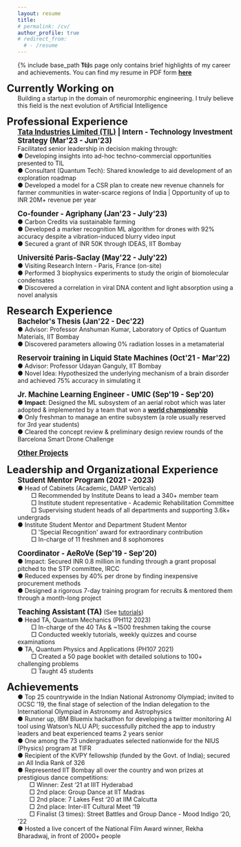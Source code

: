 ```yaml
---
layout: resume
title:
# permalink: /cv/
author_profile: true
# redirect_from:
  # - /resume
---
```

<!-- Change to be made: Write everything in detail here. Make the concise one on PDF -->
{% include base_path %}
<span style = "margin-left: -25px;">This page only contains brief highlights of my career and achievements. You can find my resume in PDF form [**here**](/files/Mithil-Vakde-Resume.pdf)</span>  

**<span style = "font-size:1.7em; margin-left: -25px;">Currently Working on</span>**  
Building a startup in the domain of neuromorphic engineering. I truly believe this field is the next evolution of Artificial Intelligence

**<span style = "font-size:1.7em; margin-left: -25px;">Professional Experience</span>**  
**<span style = "font-size:1.2em;">[Tata Industries Limited (TIL)](https://tataindustries.com/) | Intern - Technology Investment Strategy (Mar'23 - Jun'23)</span>**  
Facilitated senior leadership in decision making through:  
● Developing insights into ad-hoc techno-commercial opportunities presented to TIL  
● Consultant (Quantum Tech): Shared knowledge to aid development of an exploration roadmap  
● Developed a model for a CSR plan to create new revenue channels for farmer communities in water-scarce regions of India | Opportunity of up to INR 20M+ revenue per year  

**<span style = "font-size:1.2em;">Co-founder - Agriphany (Jan'23 - July'23)</span>**  
● Carbon Credits via sustainable farming  
● Developed a marker recognition ML algorithm for drones with 92% accuracy despite a vibration-induced blurry video input  
● Secured a grant of INR 50K through IDEAS, IIT Bombay  

**<span style = "font-size:1.2em;">Université Paris-Saclay (May'22 - July'22)</span>**  
● Visiting Research Intern - Paris, France (on-site)  
● Performed 3 biophysics experiments to study the origin of biomolecular condensates  
●	Discovered a correlation in viral DNA content and light absorption using a novel analysis

**<span style = "font-size:1.7em; margin-left: -25px;">Research Experience</span>**  
**<span style = "font-size:1.2em;">Bachelor's Thesis (Jan'22 - Dec'22)</span>**  
● Advisor: Professor Anshuman Kumar, Laboratory of Optics of Quantum Materials, IIT Bombay  
● Discovered parameters allowing 0% radiation losses in a metamaterial

**<span style = "font-size:1.2em;">Reservoir training in Liquid State Machines (Oct'21 - Mar'22)</span>**  
● Advisor: Professor Udayan Ganguly, IIT Bombay  
● Novel Idea: Hypothesized the underlying mechanism of a brain disorder and achieved 75% accuracy in simulating it

**<span style = "font-size:1.2em;">Jr. Machine Learning Engineer - UMIC (Sep'19 - Sep'20)</span>**  
● **Impact**: Designed the ML subsystem of an aerial robot which was later adopted & implemented by a team that won a [**world championship**](http://www.aerialroboticscompetition.org/simulation_challenge.php)  
● Only freshman to manage an entire subsystem (a role usually reserved for 3rd year students)  
●	Cleared the concept review & preliminary design review rounds of the Barcelona Smart Drone Challenge  

**<span style = "font-size:1.2em;">[Other Projects](/other-projects)</span>**

<!-- Skills
======
General Programming - Python, MATLAB
Machine learning - TensorFlow, Keras
Other - LTspice, Arduino IDE, AutoCAD, SOLIDWORKS -->

<!-- Teaching
======
  <ul>{% for post in site.teaching %}
    {% include archive-single-cv.html %}
  {% endfor %}</ul> -->

**<span style = "font-size:1.7em; margin-left: -25px;">Leadership and Organizational Experience</span>**  
**<span style = "font-size:1.2em;">Student Mentor Program (2021 - 2023)</span>**  
● Head of Cabinets (Academic, DAMP Verticals)  
&nbsp; &nbsp; &nbsp; &nbsp; □ Recommended by Institute Deans to lead a 340+ member team  
&nbsp; &nbsp; &nbsp; &nbsp; □ Institute student representative - Academic Rehabilitation Committee  
&nbsp; &nbsp; &nbsp; &nbsp; □ Supervising student heads of all departments and supporting 3.6k+ undergrads  
● Institute Student Mentor and Department Student Mentor  
&nbsp; &nbsp; &nbsp; &nbsp; □ 'Special Recognition' award for extraordinary contribution  
&nbsp; &nbsp; &nbsp; &nbsp; □ In-charge of 11 freshmen and 8 sophomores  

**<span style = "font-size:1.2em;">Coordinator - AeRoVe (Sep'19 - Sep'20)</span>**  
● Impact: Secured INR 0.8 million in funding through a grant proposal pitched to the STP committee, IRCC  
●	Reduced expenses by 40% per drone by finding inexpensive procurement methods  
● Designed a rigorous 7-day training program for recruits & mentored them through a month-long project  

**<span style = "font-size:1.2em;">Teaching Assistant (TA)</span>** (See [tutorials](/tutorials))  
● Head TA, Quantum Mechanics (PH112 2023)  
&nbsp; &nbsp; &nbsp; &nbsp; □ In-charge of the 40 TAs & ~1500 freshmen taking the course   
&nbsp; &nbsp; &nbsp; &nbsp; □ Conducted weekly tutorials, weekly quizzes and course examinations  
● TA, Quantum Physics and Applications (PH107 2021)  
&nbsp; &nbsp; &nbsp; &nbsp; □ Created a 50 page booklet with detailed solutions to 100+ challenging problems  
&nbsp; &nbsp; &nbsp; &nbsp; □ Taught 45 students
  
**<span style = "font-size:1.7em; margin-left: -25px;">Achievements</span>**  
●	Top 25 countrywide in the Indian National Astronomy Olympiad; invited to OCSC ’19, the final stage of selection of the Indian delegation to the International Olympiad in Astronomy and Astrophysics  
●	Runner up, IBM Bluemix hackathon for developing a twitter monitoring AI tool using Watson’s NLU
API; successfully pitched the app to industry leaders and beat experienced teams 2 years senior  
● One among the 73 undergraduates selected nationwide for the NIUS (Physics) program at TIFR  
● Recipient of the KVPY fellowship (funded by the Govt. of India); secured an All India Rank of 326  
●	Represented IIT Bombay all over the country and won prizes at prestigious dance competitions:  
&nbsp; &nbsp; &nbsp; &nbsp;□	Winner: Zest ‘21 at IIIT Hyderabad  
&nbsp; &nbsp; &nbsp; &nbsp;□	2nd place: Group Dance at IIT Madras  
&nbsp; &nbsp; &nbsp; &nbsp;□	2nd place: 7 Lakes Fest ‘20 at IIM Calcutta  
&nbsp; &nbsp; &nbsp; &nbsp;□	2nd place: Inter-IIT Cultural Meet ‘19  
&nbsp; &nbsp; &nbsp; &nbsp;□	Finalist (3 times): Street Battles and Group Dance - Mood Indigo ‘20, '22  
●	Hosted a live concert of the National Film Award winner, Rekha Bharadwaj, in front of 2000+ people

